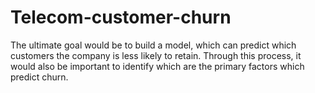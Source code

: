 # Telecom-customer-churn

The ultimate goal would be to build a model, which can predict which customers the
company is less likely to retain.
Through this process, it would also be important to identify which are the primary factors
which predict churn.
